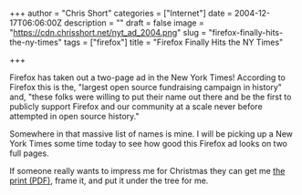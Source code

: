 +++
author = "Chris Short"
categories = ["Internet"]
date = 2004-12-17T06:06:00Z
description = ""
draft = false
image = "https://cdn.chrisshort.net/nyt_ad_2004.png"
slug = "firefox-finally-hits-the-ny-times"
tags = ["firefox"]
title = "Firefox Finally Hits the NY Times"

+++

Firefox has taken out a two-page ad in the New York Times! According to Firefox this is the, "largest open source fundraising campaign in history" and, "these folks were willing to put their name out there and be the first to publicly support Firefox and our community at a scale never before attempted in open source history."

<script async src="//pagead2.googlesyndication.com/pagead/js/adsbygoogle.js"></script>
<!-- chrisshort.net Responsive -->
<ins class="adsbygoogle"
     style="display:block"
     data-ad-client="ca-pub-8972983586873269"
     data-ad-slot="1297095894"
     data-ad-format="auto"></ins>
<script>
   (adsbygoogle = window.adsbygoogle || []).push({});
</script>

Somewhere in that massive list of names is mine. I will be picking up a New York Times some time today to see how good this Firefox ad looks on two full pages.

If someone really wants to impress me for Christmas they can get me [the print (PDF)](https://cdn.chrisshort.net/nytimes-firefox-final.pdf), frame it, and put it under the tree for me.